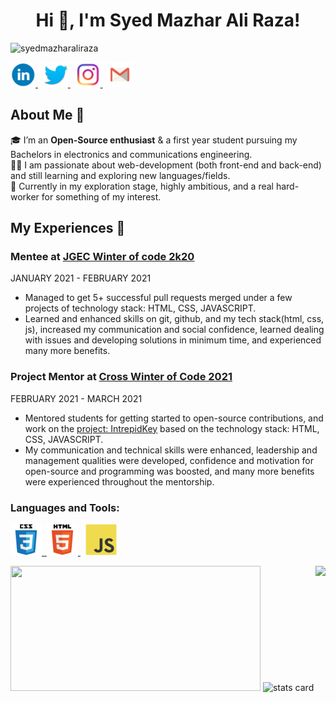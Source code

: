 <h1 align="center">Hi 👋, I'm Syed Mazhar Ali Raza!</h1>

<p align="left"> <img src="https://komarev.com/ghpvc/?username=syedmazharaliraza&label=Profile%20views&color=0e75b6&style=flat" alt="syedmazharaliraza" /> </p>

<a href="https://www.linkedin.com/in/syed-mazhar-ali-raza-4027931ba/">
  <img  width="40px" src="linkedin.png" /> 
</a> &nbsp;
<a href="https://twitter.com/110Syedmazhar">
  <img  width="40px" src="twitter.png" />
</a>&nbsp;
<a href="https://instagram.com/_syedmazhar_">
  <img  width="40px" src="insta.png" />
</a>&nbsp;
<a href="mailto:mazharali.raza11@gmail.com">
  <img width="40px" src="gmail.png" />
</a>


## About Me 🚀
🎓 I’m an **Open-Source enthusiast** & a first year student pursuing my Bachelors in electronics and communications engineering. </br>
👨‍💻  I am passionate about web-development (both front-end and back-end) and still learning and exploring new languages/fields. </br>
🌱 Currently in my exploration stage, highly ambitious, and a real hard-worker for something of my interest.

## My Experiences 🙌
### **Mentee** at [JGEC Winter of code 2k20](https://jwoc2k20.tech/) <br>
JANUARY 2021 - FEBRUARY 2021 <br>
- Managed to get 5+ successful pull requests merged under a few projects of technology stack: HTML, CSS, JAVASCRIPT.
- Learned and enhanced skills on git, github, and my tech stack(html, css, js), increased my communication and social confidence, learned dealing with issues and developing solutions in minimum time, and experienced many more benefits.
### **Project Mentor** at [Cross Winter of Code 2021](https://crosswoc.ieeedtu.in/) <br>
FEBRUARY 2021 - MARCH 2021 <br>
- Mentored students for getting started to open-source contributions, and work on the <ins>project: [IntrepidKey](https://github.com/syedmazharaliraza/IntrepidKey)</ins> based on the technology stack: HTML, CSS, JAVASCRIPT.<br>
- My communication and technical skills were enhanced, leadership and management qualities were developed, confidence and motivation for open-source and programming was boosted, and many more benefits were experienced throughout the mentorship.

<h3 align="left">Languages and Tools:</h3>
<p align="left"> <a href="https://www.w3schools.com/css/" target="_blank"> <img src="https://raw.githubusercontent.com/devicons/devicon/master/icons/css3/css3-original-wordmark.svg" alt="css3" width="50" height="50"/> </a> <a href="https://www.w3.org/html/" target="_blank"> &nbsp;<img src="https://raw.githubusercontent.com/devicons/devicon/master/icons/html5/html5-original-wordmark.svg" alt="html5" width="50" height="50"/> </a>&nbsp; <a href="https://developer.mozilla.org/en-US/docs/Web/JavaScript" target="_blank"> <img src="https://raw.githubusercontent.com/devicons/devicon/master/icons/javascript/javascript-original.svg" alt="javascript" width="50" height="50"/> </a> </p>

<a href="https://github.com/syedmazharaliraza"> <img align="right" height="350" src="https://i.pinimg.com/originals/e4/26/70/e426702edf874b181aced1e2fa5c6cde.gif"></a>
<img height="200px" width="400" src="https://github-readme-stats.vercel.app/api?username=syedmazharaliraza&count_private=true&theme=radical&show_icons=true" />
<img alt= "stats card" height="200px" width="400" src="https://github-readme-streak-stats.herokuapp.com?user=syedmazharaliraza&theme=radical">

